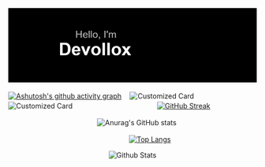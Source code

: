 <img position="absolute" style="margin-right: 30px;" width="1000" src="https://github.com/Devollox/Devollox/blob/main/header.png" alt="альтернативный текст">

[![Ashutosh's github activity graph](https://github-readme-activity-graph.vercel.app/graph?username=Devollox&theme=high-contrast)](https://github.com/ashutosh00710/github-readme-activity-graph)
ㅤ![Customized Card](https://github-readme-stats.vercel.app/api/pin?username=Devollox\&repo=DragAndDropButtons\&title_color=fff\&icon_color=f9f9f9\&text_color=9f9f9f\&bg_color=000000)
ㅤ![Customized Card](https://github-readme-stats.vercel.app/api/pin?username=Devollox\&repo=RichPresence\&title_color=fff\&icon_color=f9f9f9\&text_color=9f9f9f\&bg_color=000)
ㅤㅤㅤㅤㅤㅤㅤㅤㅤㅤㅤㅤㅤ[![GitHub Streak](http://github-readme-streak-stats.herokuapp.com?user=Devollox&theme=dark&background=000000)](https://git.io/streak-stats)

ㅤㅤㅤㅤㅤㅤㅤㅤㅤㅤㅤㅤㅤㅤ![Anurag's GitHub stats](https://github-readme-stats.vercel.app/api/?username=Devollox\&show_icons=true\&title_color=fff\&icon_color=79ff97\&text_color=9f9f9f\&bg_color=000000)

ㅤㅤㅤㅤㅤㅤㅤㅤㅤㅤㅤㅤㅤㅤㅤㅤㅤㅤㅤ[![Top Langs](https://github-readme-stats.vercel.app/api/top-langs/?username=Devollox&layout=compact&theme=vision-friendly-dark)](https://github.com/anuraghazra/github-readme-stats)

<p align="center" rotate="180">
        <img src="https://raw.githubusercontent.com/mayhemantt/mayhemantt/Update/svg/Bottom.svg" alt="Github Stats" />
</p>
